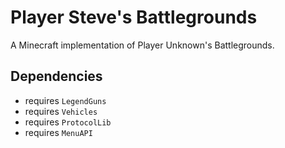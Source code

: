 Player Steve's Battlegrounds
============================

A Minecraft implementation of Player Unknown's Battlegrounds. 

## Dependencies
- requires `LegendGuns`
- requires `Vehicles`
- requires `ProtocolLib`
- requires `MenuAPI`
